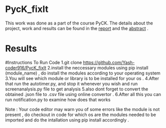 # PycK_fixIt
This work was done as a part of the course PyCK.
The details about the project, work and results can be found in the [report](https://github.com/Yash-coder916/PycK_fixIt/blob/main/PycK_FixIt_Report.pdf) and the [abstract](https://github.com/Yash-coder916/PycK_fixIt/blob/main/PyCK_FixIt_Abstract.pdf) .
# Results 







#Instructions To Run Code
 1.git clone https://github.com/Yash-coder916/PycK_fixIt 
 2.install the neccessary modules using pip install (module_name) , do install the modules according to your operating system 
 3.You will see which module or library is to be installed for your os .
 4.After that run the autotimer.py, and stop it whenever you wish and run screenanalysis.py file to get analysis 
 5.also dont forget to convert the obtained .json file to .csv file using online convertor .
 6.After all this you can run notification.py to examine how does that works

Note : Your code editor may warn you of some errors like the module is not present , do checkout in code for which os are the modules needed to be imported and do the intallation 
using pip install accordingly .
